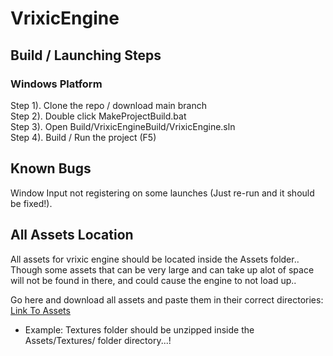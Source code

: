# VrixicEngine

## Build / Launching Steps

### Windows Platform 

Step 1). Clone the repo / download main branch <br />
Step 2). Double click MakeProjectBuild.bat <br /> 
Step 3). Open Build/VrixicEngineBuild/VrixicEngine.sln <br />
Step 4). Build / Run the project (F5) <br />

## Known Bugs

Window Input not registering on some launches (Just re-run and it should be fixed!).

## All Assets Location

All assets for vrixic engine should be located inside the Assets folder.. Though some assets that can be very large and can take up alot of space will not be found in there, and could cause the engine to not load up.. 

Go here and download all assets and paste them in their correct directories: [Link To Assets](https://drive.google.com/drive/folders/1KkVMuaki745eekevE_tkIwmlm5MEXerV?usp=sharing)

* Example: Textures folder should be unzipped inside the Assets/Textures/ folder directory...!


